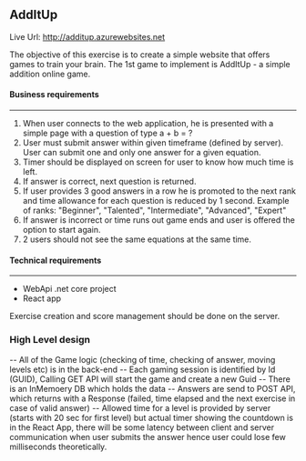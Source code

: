 ## AddItUp
Live Url: http://additup.azurewebsites.net

The objective of this exercise is to create a simple website that offers games to train your brain.
The 1st game to implement is AddItUp - a simple addition online game.

#### Business requirements
----------------------------
1. When user connects to the web application, he is presented with a simple page with a question of type a + b = ?
2. User must submit answer within given timeframe (defined by server). User can submit one and only one answer for a given equation.
3. Timer should be displayed on screen for user to know how much time is left.
4. If answer is correct, next question is returned.
5. If user provides 3 good answers in a row he is promoted to the next rank and time allowance for each question is reduced by 1 second.
   Example of ranks: "Beginner", "Talented", "Intermediate", "Advanced", "Expert"
6. If answer is incorrect or time runs out game ends and user is offered the option to start again.
7. 2 users should not see the same equations at the same time.

#### Technical requirements
-----------------------------
- WebApi .net core project
- React app

Exercise creation and score management should be done on the server.

### High Level design

-- All of the Game logic (checking of time, checking of answer, moving levels etc) is in the back-end
-- Each gaming session is identified by Id (GUID), Calling GET API will start the game and create a new Guid
-- There is an InMemoery DB which holds the data
-- Answers are send to POST API, which returns with a Response (failed, time elapsed and the next exercise in case of valid answer)
-- Allowed time for a level is provided by server (starts with 20 sec for first level) but actual timer showing the countdown is in the React App, there will be some latency between client and server communication when user submits the answer hence user could lose few milliseconds theoretically.
